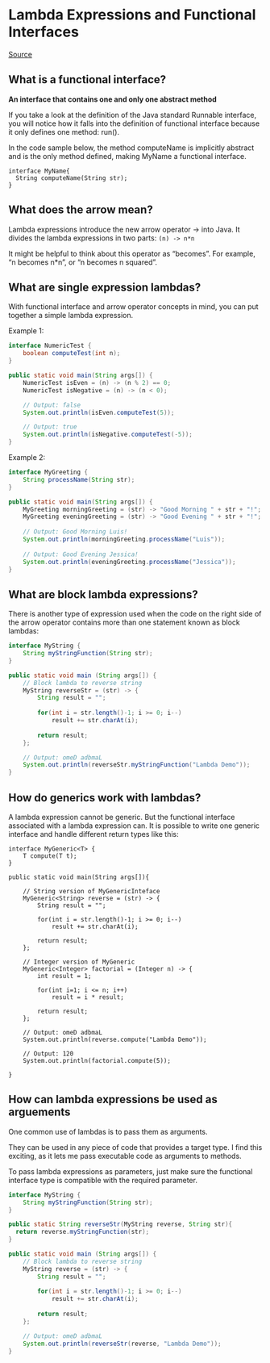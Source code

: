 # Lambda Expressions and Functional Interfaces

[Source](https://medium.freecodecamp.org/learn-these-4-things-and-working-with-lambda-expressions-b0ab36e0fffc)

## What is a functional interface?

**An interface that contains one and only one abstract method**

If you take a look at the definition of the Java standard Runnable interface, you will notice how it falls into the definition of functional interface because it only defines one method: run().

In the code sample below, the method computeName is implicitly abstract and is the only method defined, making MyName a functional interface.
```
interface MyName{
  String computeName(String str);
}
```

## What does the arrow mean?

Lambda expressions introduce the new arrow operator -> into Java. It divides the lambda expressions in two parts:
```(n) -> n*n```

It might be helpful to think about this operator as “becomes”. For example, “n becomes n*n”, or “n becomes n squared”.


## What are single expression lambdas?

With functional interface and arrow operator concepts in mind, you can put together a simple lambda expression.

Example 1:
```Java
interface NumericTest {
	boolean computeTest(int n); 
}

public static void main(String args[]) {
	NumericTest isEven = (n) -> (n % 2) == 0;
	NumericTest isNegative = (n) -> (n < 0);

	// Output: false
	System.out.println(isEven.computeTest(5));

	// Output: true
	System.out.println(isNegative.computeTest(-5));
}
```

Example 2:
```Java
interface MyGreeting {
	String processName(String str);
}

public static void main(String args[]) {
	MyGreeting morningGreeting = (str) -> "Good Morning " + str + "!";
	MyGreeting eveningGreeting = (str) -> "Good Evening " + str + "!";
  
  	// Output: Good Morning Luis! 
	System.out.println(morningGreeting.processName("Luis"));
	
	// Output: Good Evening Jessica!
	System.out.println(eveningGreeting.processName("Jessica"));	
}
```

## What are block lambda expressions?

There is another type of expression used when the code on the right side of the arrow operator contains more than one statement known as block lambdas:
```Java
interface MyString {
	String myStringFunction(String str);
}

public static void main (String args[]) {
	// Block lambda to reverse string
	MyString reverseStr = (str) -> {
		String result = "";
		
		for(int i = str.length()-1; i >= 0; i--)
			result += str.charAt(i);
		
		return result;
	};

	// Output: omeD adbmaL
	System.out.println(reverseStr.myStringFunction("Lambda Demo")); 
}
```

## How do generics work with lambdas?

A lambda expression cannot be generic. But the functional interface associated with a lambda expression can. It is possible to write one generic interface and handle different return types like this:
```
interface MyGeneric<T> {
	T compute(T t);
}

public static void main(String args[]){

	// String version of MyGenericInteface
	MyGeneric<String> reverse = (str) -> {
		String result = "";
		
		for(int i = str.length()-1; i >= 0; i--)
			result += str.charAt(i);
		
		return result;
	};

	// Integer version of MyGeneric
	MyGeneric<Integer> factorial = (Integer n) -> {
		int result = 1;
		
		for(int i=1; i <= n; i++)
			result = i * result;
		
		return result;
	};

	// Output: omeD adbmaL
	System.out.println(reverse.compute("Lambda Demo")); 

	// Output: 120
	System.out.println(factorial.compute(5)); 

}
```

## How can lambda expressions be used as arguements

One common use of lambdas is to pass them as arguments.

They can be used in any piece of code that provides a target type. I find this exciting, as it lets me pass executable code as arguments to methods.

To pass lambda expressions as parameters, just make sure the functional interface type is compatible with the required parameter.

```Java
interface MyString {
	String myStringFunction(String str);
}

public static String reverseStr(MyString reverse, String str){
  return reverse.myStringFunction(str);
}

public static void main (String args[]) {
	// Block lambda to reverse string
	MyString reverse = (str) -> {
		String result = "";
		
		for(int i = str.length()-1; i >= 0; i--)
			result += str.charAt(i);
		
		return result;
	};

	// Output: omeD adbmaL
	System.out.println(reverseStr(reverse, "Lambda Demo")); 
}
```

